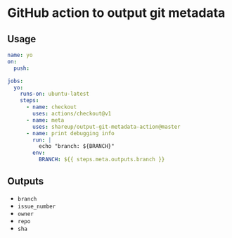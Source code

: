 # GitHub action to output git metadata

## Usage

```yml
name: yo
on:
  push:

jobs:
  yo:
    runs-on: ubuntu-latest
    steps:
      - name: checkout
        uses: actions/checkout@v1
      - name: meta
        uses: shareup/output-git-metadata-action@master
      - name: print debugging info
        run: |
          echo "branch: ${BRANCH}"
        env:
          BRANCH: ${{ steps.meta.outputs.branch }}
```

## Outputs

* `branch`
* `issue_number`
* `owner`
* `repo`
* `sha`
